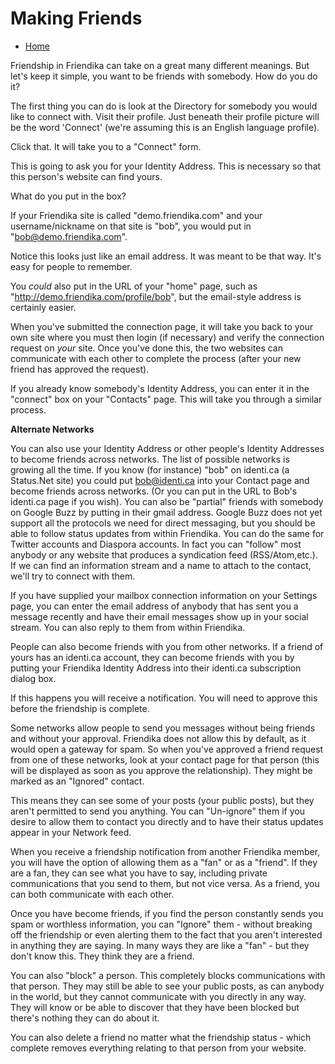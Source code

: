 Making Friends
==============

* [Home](help)

Friendship in Friendika can take on a great many different meanings. But let's keep it simple, you want to be friends with somebody. How do you do it?

The first thing you can do is look at the Directory for somebody you would like to connect with. Visit their profile. Just beneath their profile picture will be the word 'Connect' (we're assuming this is an English language profile).

Click that. It will take you to a "Connect" form.

This is going to ask you for your Identity Address. This is necessary so that this person's website can find yours. 

What do you put in the box?

If your Friendika site is called "demo.friendika.com" and your username/nickname on that site is "bob", you would put in "bob@demo.friendika.com". 

Notice this looks just like an email address. It was meant to be that way. It's easy for people to remember.

You *could* also put in the URL of your "home" page, such as "http://demo.friendika.com/profile/bob", but the email-style address is certainly easier.

When you've submitted the connection page, it will take you back to your own site where you must then login (if necessary) and verify the connection request on *your* site. Once you've done this, the two websites can communicate with each other to complete the process (after your new friend has approved the request). 

If you already know somebody's Identity Address, you can enter it in the "connect" box on your "Contacts" page. This will take you through a similar process.

**Alternate Networks**

You can also use your Identity Address or other people's Identity Addresses to become friends across networks. The list of possible networks is growing all the time. If you know (for instance) "bob" on identi.ca (a Status.Net site) you could put bob@identi.ca into your Contact page and become friends across networks.  (Or you can put in the URL to Bob's identi.ca page if you wish).  You can also be "partial" friends with somebody on Google Buzz by putting in their gmail address. Google Buzz does not yet support all the protocols we need for direct messaging, but you should be able to follow status updates from within Friendika. You can do the same for Twitter accounts and Diaspora accounts. In fact you can "follow" most anybody or any website that produces a syndication feed (RSS/Atom,etc.). If we can find an information stream and a name to attach to the contact, we'll try to connect with them. 

If you have supplied your mailbox connection information on your Settings page, you can enter the email address of anybody that has sent you a message recently and have their email messages show up in your social stream. You can also reply to them from within Friendika.  

People can also become friends with you from other networks. If a friend of yours has an identi.ca account, they can become friends with you by putting your Friendika Identity Address into their identi.ca subscription dialog box. 

If this happens you will receive a notification. You will need to approve this before the friendship is complete.

Some networks allow people to send you messages without being friends and without your approval. Friendika does not allow this by default, as it would open a gateway for spam. So when you've approved a friend request from one of these networks, look at your contact page for that person (this will be displayed as soon as you approve the relationship). They might be marked as an "Ignored" contact. 

This means they can see some of your posts (your public posts), but they aren't permitted to send you anything. You can "Un-ignore" them if you desire to allow them to contact you directly and to have their status updates appear in your Network feed. 

When you receive a friendship notification from another Friendika member, you will have the option of allowing them as a "fan" or as a "friend". If they are a fan, they can see what you have to say, including private communications that you send to them, but not vice versa. As a friend, you can both communicate with each other.

Once you have become friends, if you find the person constantly sends you spam or worthless information, you can "Ignore" them - without breaking off the friendship or even alerting them to the fact that you aren't interested in anything they are saying. In many ways they are like a "fan" - but they don't know this. They think they are a friend. 

You can also "block" a person. This completely blocks communications with that person. They may still be able to see your public posts, as can anybody in the world, but they cannot communicate with you directly in any way.  They will know or be able to discover that they have been blocked but there's nothing they can do about it. 

You can also delete a friend no matter what the friendship status - which complete removes everything relating to that person from your website. 

 
  


